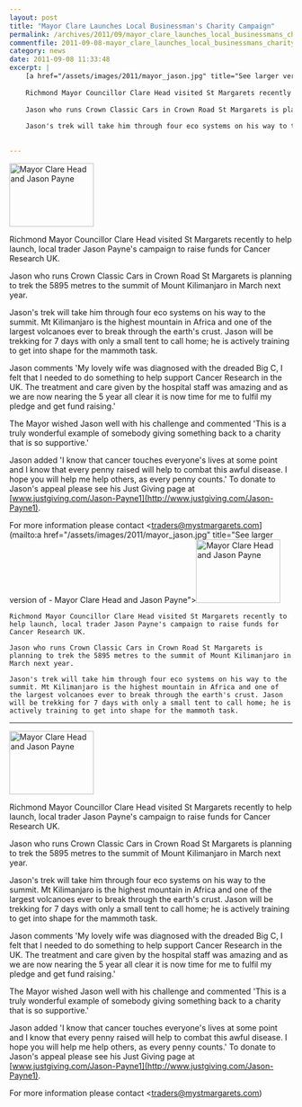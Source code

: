 ```yaml
---
layout: post
title: "Mayor Clare Launches Local Businessman's Charity Campaign"
permalink: /archives/2011/09/mayor_clare_launches_local_businessmans_charity_ca.html
commentfile: 2011-09-08-mayor_clare_launches_local_businessmans_charity_ca
category: news
date: 2011-09-08 11:33:48
excerpt: |
    [a href="/assets/images/2011/mayor_jason.jpg" title="See larger version of - Mayor Clare Head and Jason Payne"><img src="/assets/images/2011/mayor_jason_thumb.jpg" width="150" height="113" alt="Mayor Clare Head and Jason Payne" class="photo right" /></a>
    
    Richmond Mayor Councillor Clare Head visited St Margarets recently to help launch, local trader Jason Payne's campaign to raise funds for Cancer Research UK.
    
    Jason who runs Crown Classic Cars in Crown Road St Margarets is planning to trek the 5895 metres to the summit of Mount Kilimanjaro in March next year.
    
    Jason's trek will take him through four eco systems on his way to the summit. Mt Kilimanjaro is the highest mountain in Africa and one of the largest volcanoes ever to break through the earth's crust. Jason will be trekking for 7 days with only a small tent to call home; he is actively training to get into shape for the mammoth task.
    

---
```


<a href="/assets/images/2011/mayor_jason.jpg" title="See larger version of - Mayor Clare Head and Jason Payne"><img src="/assets/images/2011/mayor_jason_thumb.jpg" width="150" height="113" alt="Mayor Clare Head and Jason Payne" class="photo right" /></a>

Richmond Mayor Councillor Clare Head visited St Margarets recently to help launch, local trader Jason Payne's campaign to raise funds for Cancer Research UK.

Jason who runs Crown Classic Cars in Crown Road St Margarets is planning to trek the 5895 metres to the summit of Mount Kilimanjaro in March next year.

Jason's trek will take him through four eco systems on his way to the summit. Mt Kilimanjaro is the highest mountain in Africa and one of the largest volcanoes ever to break through the earth's crust. Jason will be trekking for 7 days with only a small tent to call home; he is actively training to get into shape for the mammoth task.

Jason comments 'My lovely wife was diagnosed with the dreaded Big C, I felt that I needed to do something to help support Cancer Research in the UK. The treatment and care given by the hospital staff was amazing and as we are now nearing the 5 year all clear it is now time for me to fulfil my pledge and get fund raising.'

The Mayor wished Jason well with his challenge and commented 'This is a truly wonderful example of somebody giving something back to a charity that is so supportive.'

Jason added 'I know that cancer touches everyone's lives at some point and I know that every penny raised will help to combat this awful disease. I hope you will help me help others, as every penny counts.' To donate to Jason's appeal please see his Just Giving page at [www.justgiving.com/Jason-Payne1](http://www.justgiving.com/Jason-Payne1).

For more information please contact <traders@mystmargarets.com](mailto:a href="/assets/images/2011/mayor_jason.jpg" title="See larger version of - Mayor Clare Head and Jason Payne"><img src="/assets/images/2011/mayor_jason_thumb.jpg" width="150" height="113" alt="Mayor Clare Head and Jason Payne" class="photo right" /></a>
    
    Richmond Mayor Councillor Clare Head visited St Margarets recently to help launch, local trader Jason Payne's campaign to raise funds for Cancer Research UK.
    
    Jason who runs Crown Classic Cars in Crown Road St Margarets is planning to trek the 5895 metres to the summit of Mount Kilimanjaro in March next year.
    
    Jason's trek will take him through four eco systems on his way to the summit. Mt Kilimanjaro is the highest mountain in Africa and one of the largest volcanoes ever to break through the earth's crust. Jason will be trekking for 7 days with only a small tent to call home; he is actively training to get into shape for the mammoth task.
    

---

<a href="/assets/images/2011/mayor_jason.jpg" title="See larger version of - Mayor Clare Head and Jason Payne"><img src="/assets/images/2011/mayor_jason_thumb.jpg" width="150" height="113" alt="Mayor Clare Head and Jason Payne" class="photo right" /></a>

Richmond Mayor Councillor Clare Head visited St Margarets recently to help launch, local trader Jason Payne's campaign to raise funds for Cancer Research UK.

Jason who runs Crown Classic Cars in Crown Road St Margarets is planning to trek the 5895 metres to the summit of Mount Kilimanjaro in March next year.

Jason's trek will take him through four eco systems on his way to the summit. Mt Kilimanjaro is the highest mountain in Africa and one of the largest volcanoes ever to break through the earth's crust. Jason will be trekking for 7 days with only a small tent to call home; he is actively training to get into shape for the mammoth task.

Jason comments 'My lovely wife was diagnosed with the dreaded Big C, I felt that I needed to do something to help support Cancer Research in the UK. The treatment and care given by the hospital staff was amazing and as we are now nearing the 5 year all clear it is now time for me to fulfil my pledge and get fund raising.'

The Mayor wished Jason well with his challenge and commented 'This is a truly wonderful example of somebody giving something back to a charity that is so supportive.'

Jason added 'I know that cancer touches everyone's lives at some point and I know that every penny raised will help to combat this awful disease. I hope you will help me help others, as every penny counts.' To donate to Jason's appeal please see his Just Giving page at [www.justgiving.com/Jason-Payne1](http://www.justgiving.com/Jason-Payne1).

For more information please contact <traders@mystmargarets.com)

